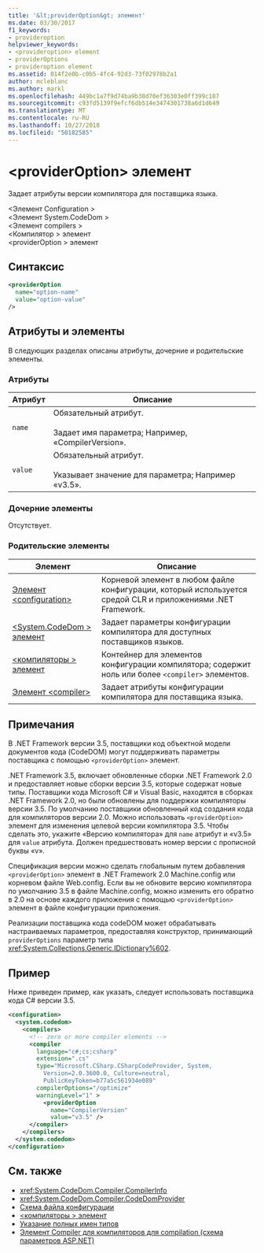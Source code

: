 ```yaml
---
title: '&lt;providerOption&gt; элемент'
ms.date: 03/30/2017
f1_keywords:
- provideroption
helpviewer_keywords:
- <provideroption> element
- providerOptions
- provideroption element
ms.assetid: 014f2e0b-c0b5-4fc4-92d3-73f02978b2a1
author: mcleblanc
ms.author: markl
ms.openlocfilehash: 449bc1a7f9d74ba9b38d70ef36303e0ff399c187
ms.sourcegitcommit: c93fd5139f9efcf6db514e3474301738a6d1d649
ms.translationtype: MT
ms.contentlocale: ru-RU
ms.lasthandoff: 10/27/2018
ms.locfileid: "50182585"
---
```

# <a name="ltprovideroptiongt-element"></a>&lt;providerOption&gt; элемент
Задает атрибуты версии компилятора для поставщика языка.  
  
 \<Элемент Configuration >  
\<Элемент System.CodeDom >  
\<Элемент compilers >  
\<Компилятор > элемент  
\<providerOption > элемент  
  
## <a name="syntax"></a>Синтаксис  
  
```xml  
<providerOption  
  name="option-name"  
  value="option-value"  
/>  
```  
  
## <a name="attributes-and-elements"></a>Атрибуты и элементы  
 В следующих разделах описаны атрибуты, дочерние и родительские элементы.  
  
### <a name="attributes"></a>Атрибуты  
  
|Атрибут|Описание|  
|---------------|-----------------|  
|`name`|Обязательный атрибут.<br /><br /> Задает имя параметра; Например, «CompilerVersion».|  
|`value`|Обязательный атрибут.<br /><br /> Указывает значение для параметра; Например «v3.5».|  
  
### <a name="child-elements"></a>Дочерние элементы  
 Отсутствует.  
  
### <a name="parent-elements"></a>Родительские элементы  
  
|Элемент|Описание|  
|-------------|-----------------|  
|[Элемент \<configuration>](../../../../../docs/framework/configure-apps/file-schema/configuration-element.md)|Корневой элемент в любом файле конфигурации, который используется средой CLR и приложениями .NET Framework.|  
|[\<System.CodeDom > элемент](../../../../../docs/framework/configure-apps/file-schema/compiler/system-codedom-element.md)|Задает параметры конфигурации компилятора для доступных поставщиков языков.|  
|[\<компиляторы > элемент](../../../../../docs/framework/configure-apps/file-schema/compiler/compilers-element.md)|Контейнер для элементов конфигурации компилятора; содержит ноль или более `<compiler>` элементов.|  
|[Элемент \<compiler>](../../../../../docs/framework/configure-apps/file-schema/compiler/compiler-element.md)|Задает атрибуты конфигурации компилятора для поставщика языка.|  
  
## <a name="remarks"></a>Примечания  
 В .NET Framework версии 3.5, поставщики код объектной модели документов кода (CodeDOM) могут поддерживать параметры поставщика с помощью `<providerOption>` элемент.  
  
 .NET Framework 3.5, включает обновленные сборки .NET Framework 2.0 и предоставляет новые сборки версии 3.5, которые содержат новые типы. Поставщики кода Microsoft C# и Visual Basic, находятся в сборках .NET Framework 2.0, но были обновлены для поддержки компиляторы версии 3.5. По умолчанию поставщики обновленный код создания кода для компиляторов версии 2.0. Можно использовать `<providerOption>` элемент для изменения целевой версии компилятора 3.5. Чтобы сделать это, укажите «Версию компилятора» для `name` атрибут и «v3.5» для `value` атрибута. Должен предшествовать номер версии с прописной буквы «v».  
  
 Спецификация версии можно сделать глобальным путем добавления `<providerOption>` элемент в .NET Framework 2.0 Machine.config или корневом файле Web.config. Если вы не обновите версию компилятора по умолчанию 3.5 в файле Machine.config, можно изменить его обратно в 2.0 на основе каждого приложения с помощью `<providerOption>` элемент в файле конфигурации приложения.  
  
 Реализации поставщика кода codeDOM может обрабатывать настраиваемых параметров, предоставляя конструктор, принимающий `providerOptions` параметр типа <xref:System.Collections.Generic.IDictionary%602>.  
  
## <a name="example"></a>Пример  
 Ниже приведен пример, как указать, следует использовать поставщика кода C# версии 3.5.  
  
```xml  
<configuration>  
  <system.codedom>  
    <compilers>  
      <!-- zero or more compiler elements -->  
      <compiler  
        language="c#;cs;csharp"  
        extension=".cs"  
        type="Microsoft.CSharp.CSharpCodeProvider, System,   
          Version=2.0.3600.0, Culture=neutral,   
          PublicKeyToken=b77a5c561934e089"  
        compilerOptions="/optimize"  
        warningLevel="1" >  
          <providerOption  
            name="CompilerVersion"  
            value="v3.5" />  
      </compiler>  
    </compilers>  
  </system.codedom>  
</configuration>  
```  
  
## <a name="see-also"></a>См. также  
- <xref:System.CodeDom.Compiler.CompilerInfo>  
- <xref:System.CodeDom.Compiler.CodeDomProvider>  
- [Схема файла конфигурации](../../../../../docs/framework/configure-apps/file-schema/index.md)  
- [\<компиляторы > элемент](../../../../../docs/framework/configure-apps/file-schema/compiler/compilers-element.md)  
- [Указание полных имен типов](../../../../../docs/framework/reflection-and-codedom/specifying-fully-qualified-type-names.md)  
- [Элемент Compiler для компиляторов для compilation (схема параметров ASP.NET)](https://msdn.microsoft.com/library/f7d6b078-5d42-4134-b3f7-62e1aba1df1e)
